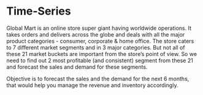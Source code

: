 # Time-Series
Global Mart is an online store super giant having worldwide operations. It takes orders and delivers across the globe and deals with all the major product categories - consumer, corporate & home office.
The store caters to 7 different market segments and in 3 major categories. But not all of these 21 market buckets are important from the store’s point of view. So we need to find out 2 most profitable (and consistent) segment from these 21 and forecast the sales and demand for these segments.

 
 
Objective is to forecast the sales and the demand for the next 6 months, that would help you manage the revenue and inventory accordingly.


 

